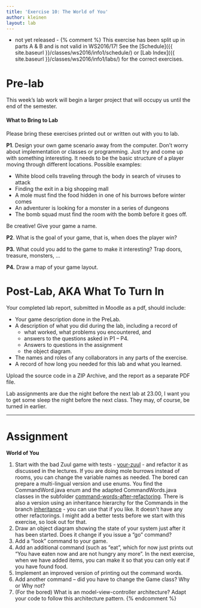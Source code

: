 ```yaml
---
title: 'Exercise 10: The World of You'
author: kleinen
layout: lab
---
```

- not yet released -
{% comment %}
<span class = "attention">This exercise has been split up in parts A & B and is not valid in WS2016/17!</span>
<span class = "attention">See the [Schedule]({{ site.baseurl }}/classes/ws2016/info1/schedule/)
or [Lab Index]({{ site.baseurl }}/classes/ws2016/info1/labs/) for the correct exercises.</span>

# Pre-lab

This week&#8217;s lab work will begin a larger project that will occupy us until the end of the semester.

#### What to Bring to Lab

Please bring these exercises printed out or written out with you to lab.

**P1**. Design your own game scenario away from the computer. Don&#8217;t worry about implementation or classes or programming. Just try and come up with something interesting. It needs to be the basic structure of a player moving through different locations. Possible examples:

*   White blood cells traveling through the body in search of viruses to attack
*   Finding the exit in a big shopping mall
*   A mole must find the food hidden in one of his burrows before winter comes
*   An adventurer is looking for a monster in a series of dungeons
*   The bomb squad must find the room with the bomb before it goes off.

Be creative! Give your game a name.

**P2**. What is the goal of your game, that is, when does the player win?

**P3.** What could you add to the game to make it interesting? Trap doors, treasure, monsters, &#8230;

**P4.** Draw a map of your game layout.

# Post-Lab, AKA  What To Turn In

Your completed lab report, submitted in Moodle as a pdf,
should include:

* Your game description done in the PreLab.
*   A description of what you did during the lab, including a record of
    * what worked, what problems you encountered, and
    * answers to the questions asked in P1 &#8211; P4.
    * Answers to questions in the assignment
    * the object diagram.
*   The names and roles of any collaborators in any parts of the exercise.
*   A record of how long you needed for this lab and what you learned.

Upload the source code in a ZIP Archive, and the report as a separate PDF file.

Lab assignments are due the night before the next lab at 23.00, I want you to get some sleep the night before the next class. They may, of course, be turned
in earlier.

* * *

# Assignment

**World of You**

1.  Start with the bad Zuul game with tests - [your-zuul](https://github.com/htw-imi-info1/exercise10) -  and refactor it as discussed in the lectures.
    If you are doing mole burrows instead of rooms, you can change the variable names as needed.
    The bored can prepare a multi-lingual version and use enums. You find the CommandWord.java enum and the adapted CommandWords.java classes in the subfolder [command-words-after-refactoring](https://github.com/htw-imi-info1/exercise10/tree/master/command-words-after-refactoring).
    There is also a version using an inheritance hierarchy for the Commands in the branch [inheritance](https://github.com/htw-imi-info1/exercise10/tree/inheritance) - you can use that if you like. It doesn't have any other refactorings. I might add a better tests before we start with this exercise, so look out for that.
2.  Draw an object diagram showing the state of your system just after it has been started. Does it change if you issue a &#8220;go&#8221; command?
3.  Add a &#8220;look&#8221; command to your game.
4.  Add an additional command (such as &#8220;eat&#8221;, which for now just prints out &#8220;You have eaten now and are not hungry any more&#8221;. In the next exercise, when we have added items, you can make it so that you can only eat if you have found food.
5.  Implement an improved version of printing out the command words.
6.  Add another command &#8211; did you have to change the Game class? Why or Why not?
7.  (For the bored) What is an model-view-controller architecture? Adapt your code to follow this architecture pattern.
{% endcomment %}
